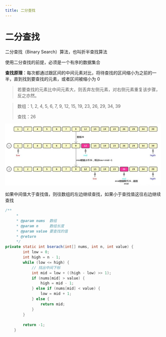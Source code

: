 ```yaml
---
title: 二分查找
---
```

# 二分查找

二分查找（Binary Search）算法，也叫折半查找算法

使用二分查找的前提，必须是一个有序的数据集合

**查找原理**：每次都通过跟区间的中间元素对比，将待查找的区间缩小为之前的一半，直到找到要查找的元素，或者区间被缩小为 0

> 若要查找的元素比中间元素大，则丢弃左侧元素，对右侧元素重复该步骤，反之亦然。

> 数组：1, 2, 4, 5, 6, 7, 9, 12, 15, 19, 23, 26, 29, 34, 39
>
> 查找：26

![image-20230407135510522](../img/image-20230407135510522.png)

如果中间值大于查找值，则往数组的左边继续查找，如果小于查找值这往右边继续查找

~~~java
/**
     *
     * @param nums  数组
     * @param n     数组长度
     * @param value 要查找的值
     * @return
     */
private static int bserach(int[] nums, int n, int value) {
        int low = 0;
        int high = n - 1;
        while (low <= high) {
            // 找出中间下标 
            int mid = low + ((high - low) >> 1);
            if (nums[mid] > value) {
                high = mid - 1;
            } else if (nums[mid] < value) {
                low = mid + 1;
            } else {
                return mid;
            }
        }

        return -1;
    }
~~~

